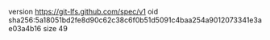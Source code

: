 version https://git-lfs.github.com/spec/v1
oid sha256:5a18051bd2fe8d90c62c38c6f0b51d5091c4baa254a9012073341e3ae03a4b16
size 49
